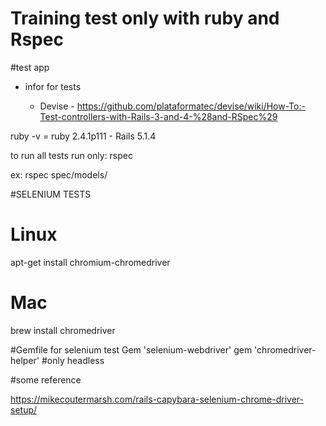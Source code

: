 # Training test only with ruby and Rspec

#test app

* infor for tests

    * Devise - https://github.com/plataformatec/devise/wiki/How-To:-Test-controllers-with-Rails-3-and-4-%28and-RSpec%29


ruby -v = ruby 2.4.1p111 - Rails 5.1.4

to run all tests run only: rspec

ex: rspec spec/models/


#SELENIUM TESTS

# Linux
apt-get install chromium-chromedriver
# Mac
brew install chromedriver

#Gemfile for selenium test
Gem 'selenium-webdriver'
gem 'chromedriver-helper' #only headless


#some reference

https://mikecoutermarsh.com/rails-capybara-selenium-chrome-driver-setup/